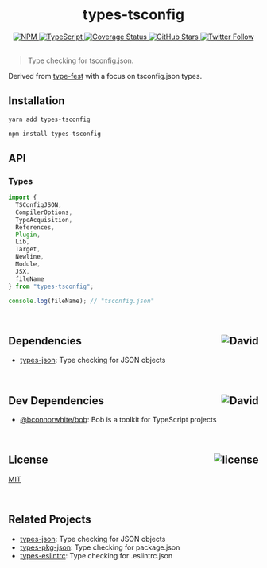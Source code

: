 <div align="center">
  <h1>types-tsconfig</h1>
  <a href="https://npmjs.com/package/types-tsconfig">
    <img alt="NPM" src="https://img.shields.io/npm/v/types-tsconfig.svg">
  </a>
  <a href="https://github.com/bconnorwhite/types-tsconfig">
    <img alt="TypeScript" src="https://img.shields.io/github/languages/top/bconnorwhite/types-tsconfig.svg">
  </a>
  <a href='https://coveralls.io/github/bconnorwhite/types-tsconfig?branch=master'>
    <img alt="Coverage Status" src="https://img.shields.io/coveralls/github/bconnorwhite/types-tsconfig.svg?branch=master">
  </a>
  <a href="https://github.com/bconnorwhite/types-tsconfig">
    <img alt="GitHub Stars" src="https://img.shields.io/github/stars/bconnorwhite/types-tsconfig?label=Stars%20Appreciated%21&style=social">
  </a>
  <a href="https://twitter.com/bconnorwhite">
    <img alt="Twitter Follow" src="https://img.shields.io/twitter/follow/bconnorwhite.svg?label=%40bconnorwhite&style=social">
  </a>
</div>

<br />

> Type checking for tsconfig.json.

Derived from [type-fest](https://www.npmjs.com/package/type-fest) with a focus on tsconfig.json types.

## Installation

```bash
yarn add types-tsconfig
```

```bash
npm install types-tsconfig
```

## API

### Types

```ts
import {
  TSConfigJSON,
  CompilerOptions,
  TypeAcquisition,
  References,
  Plugin,
  Lib,
  Target,
  Newline,
  Module,
  JSX,
  fileName
} from "types-tsconfig";

console.log(fileName); // "tsconfig.json"
```

<br />

<h2>Dependencies<img align="right" alt="David" src="https://img.shields.io/david/bconnorwhite/types-tsconfig.svg"></h2>

- [types-json](https://www.npmjs.com/package/types-json): Type checking for JSON objects

<br />

<h2>Dev Dependencies<img align="right" alt="David" src="https://img.shields.io/david/dev/bconnorwhite/types-tsconfig.svg"></h2>

- [@bconnorwhite/bob](https://www.npmjs.com/package/@bconnorwhite/bob): Bob is a toolkit for TypeScript projects

<br />

<h2>License <img align="right" alt="license" src="https://img.shields.io/npm/l/types-tsconfig.svg"></h2>

[MIT](https://opensource.org/licenses/MIT)

<br />

## Related Projects

- [types-json](https://www.npmjs.com/package/types-json): Type checking for JSON objects
- [types-pkg-json](https://www.npmjs.com/package/types-pkg-json): Type checking for package.json
- [types-eslintrc](https://www.npmjs.com/package/types-eslintrc): Type checking for .eslintrc.json
